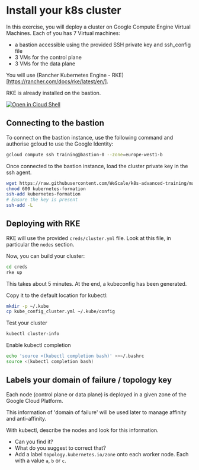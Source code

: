 # Install your k8s cluster

In this exercise, you will deploy a cluster on Google Compute Engine Virtual Machines.
Each of you has 7 Virtual machines:
* a bastion accessible using the provided SSH private key and ssh_config file
* 3 VMs for the control plane
* 3 VMs for the data plane

You will use (Rancher Kubernetes Engine - RKE)[https://rancher.com/docs/rke/latest/en/].

RKE is already installed on the bastion.

[![Open in Cloud Shell](https://gstatic.com/cloudssh/images/open-btn.png)](https://ssh.cloud.google.com/cloudshell/open?cloudshell_git_repo=https://github.com/wescale/k8s-advanced-training&cloudshell_tutorial=install-your-cluster/step-1/README.md)


## Connecting to the bastion

To connect on the bastion instance, use the following command and authorise gcloud to use the Google Identity:
```sh
gcloud compute ssh training@bastion-0 --zone=europe-west1-b
```

Once connected to the bastion instance, load the cluster private key in the ssh agent.
```sh
wget https://raw.githubusercontent.com/WeScale/k8s-advanced-training/master/resources/kubernetes-formation
chmod 600 kubernetes-formation
ssh-add kubernetes-formation
# Ensure the key is present
ssh-add -L 
```

## Deploying with RKE

RKE will use the provided `creds/cluster.yml` file.
Look at this file, in particular the `nodes` section.

Now, you can build your cluster:
```sh
cd creds
rke up
```

This takes about 5 minutes.
At the end, a kubeconfig has been generated.

Copy it to the default location for kubectl:
```sh
mkdir -p ~/.kube
cp kube_config_cluster.yml ~/.kube/config
```

Test your cluster
```sh
kubectl cluster-info
```

Enable kubectl completion
```sh
echo 'source <(kubectl completion bash)' >>~/.bashrc
source <(kubectl completion bash)
```

## Labels your domain of failure / topology key

Each node (control plane or data plane) is deployed in a given zone of the Google Cloud Platform.

This information of 'domain of failure' will be used later to manage affinity and anti-affinity.

With kubectl, describe the nodes and look for this information.

* Can you find it?
* What do you suggest to correct that?
* Add a label `topology.kubernetes.io/zone` onto each worker node. Each with a value `a`, `b` or `c`.
